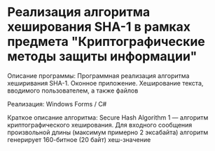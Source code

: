 # Реализация алгоритма хеширования SHA-1 в рамках предмета "Криптографические методы защиты информации"

Описание программы: Программная реализация алгоритма хеширивания SHA-1. Оконное приложение. Хеширование текста, вводимого пользователем, а также файлов

Реализация: Windows Forms / C#

Краткое описание алгоритма: Secure Hash Algorithm 1 — алгоритм криптографического хеширования.
Для входного сообщения произвольной длины (максимум примерно 2 эксабайта) алгоритм генерирует 160-битное (20 байт) хеш-значение
